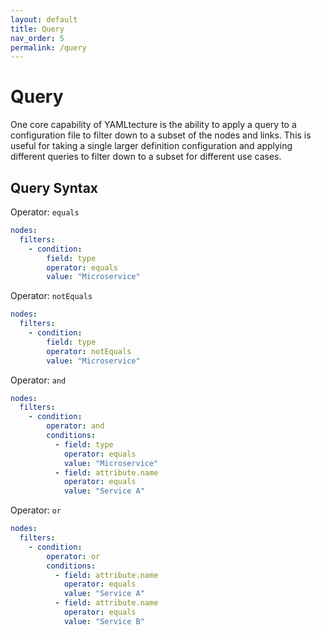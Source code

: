 ```yaml
---
layout: default
title: Query
nav_order: 5
permalink: /query
---
```


# Query

One core capability of YAMLtecture is the ability to apply a query to a configuration file to filter down to a subset of the nodes and links.  This is useful for taking a single larger definition configuration and applying different queries to filter down to a subset for different use cases.

## Query Syntax

Operator: `equals`

```yaml
nodes:
  filters:
    - condition:
        field: type
        operator: equals
        value: "Microservice"
```

Operator: `notEquals`

```yaml
nodes:
  filters:
    - condition:
        field: type
        operator: notEquals
        value: "Microservice"
```

Operator: `and`

```yaml
nodes:
  filters:
    - condition:
        operator: and
        conditions:
          - field: type
            operator: equals
            value: "Microservice"
          - field: attribute.name
            operator: equals
            value: "Service A"
```

Operator: `or`

```yaml
nodes:
  filters:
    - condition:
        operator: or
        conditions:
          - field: attribute.name
            operator: equals
            value: "Service A"
          - field: attribute.name
            operator: equals
            value: "Service B"
```
